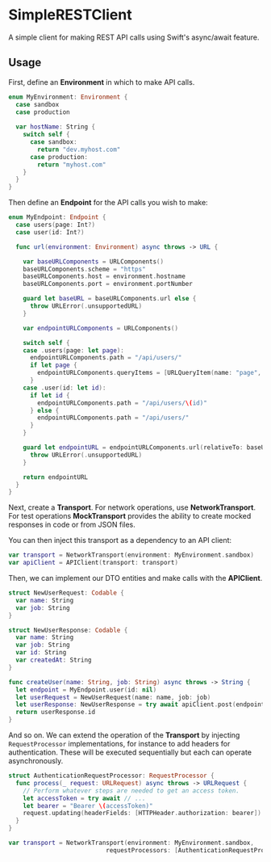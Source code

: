 # SimpleRESTClient

A simple client for making REST API calls using Swift's async/await feature.

## Usage

First, define an **Environment** in which to make API calls.

```swift
enum MyEnvironment: Environment {
  case sandbox
  case production
  
  var hostName: String {
    switch self {
      case sandbox:
        return "dev.myhost.com"
      case production:
        return "myhost.com"
    }
  }
}
```

Then define an **Endpoint** for the API calls you wish to make:

```swift
enum MyEndpoint: Endpoint {
  case users(page: Int?)
  case user(id: Int?)

  func url(environment: Environment) async throws -> URL {

    var baseURLComponents = URLComponents()
    baseURLComponents.scheme = "https"
    baseURLComponents.host = environment.hostname
    baseURLComponents.port = environment.portNumber

    guard let baseURL = baseURLComponents.url else {
      throw URLError(.unsupportedURL)
    }

    var endpointURLComponents = URLComponents()

    switch self {
    case .users(page: let page):
      endpointURLComponents.path = "/api/users/"
      if let page {
        endpointURLComponents.queryItems = [URLQueryItem(name: "page", value: String(page))]
      }
    case .user(id: let id):
      if let id {
        endpointURLComponents.path = "/api/users/\(id)"
      } else {
        endpointURLComponents.path = "/api/users/"
      }
    }

    guard let endpointURL = endpointURLComponents.url(relativeTo: baseURL) else {
      throw URLError(.unsupportedURL)
    }

    return endpointURL
  }
}
```

Next, create a **Transport**. For network operations, use **NetworkTransport**. 
For test operations **MockTransport** provides the ability to create mocked responses 
in code or from JSON files. 

You can then inject this transport as a dependency to an API client:

```swift
var transport = NetworkTransport(environment: MyEnvironment.sandbox)
var apiClient = APIClient(transport: transport)
```

Then, we can implement our DTO entities and make calls with the **APIClient**.

```swift
struct NewUserRequest: Codable {
  var name: String
  var job: String
}

struct NewUserResponse: Codable {
  var name: String
  var job: String
  var id: String
  var createdAt: String
}
```

```swift
func createUser(name: String, job: String) async throws -> String {
  let endpoint = MyEndpoint.user(id: nil)
  let userRequest = NewUserRequest(name: name, job: job)
  let userResponse: NewUserResponse = try await apiClient.post(endpoint: endpoint, value: userRequest)
  return userResponse.id
}
```

And so on. We can extend the operation of the **Transport** by injecting ``RequestProcessor`` implementations,
for instance to add headers for authentication. These will be executed sequentially but each can operate
asynchronously.

```swift
struct AuthenticationRequestProcessor: RequestProcessor {
  func process(_ request: URLRequest) async throws -> URLRequest {
    // Perform whatever steps are needed to get an access token.
    let accessToken = try await // ...
    let bearer = "Bearer \(accessToken)"
    request.updating(headerFields: [HTTPHeader.authorization: bearer])
  }
}

var transport = NetworkTransport(environment: MyEnvironment.sandbox, 
                           requestProcessors: [AuthenticationRequestProcessor])
```
